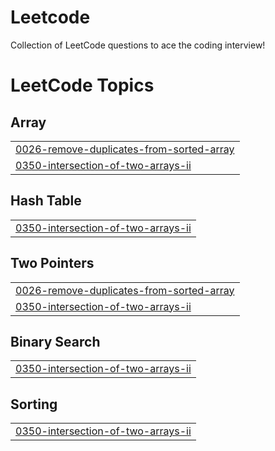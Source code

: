 # Leetcode
Collection of LeetCode questions to ace the coding interview!

<!---LeetCode Topics Start-->
# LeetCode Topics
## Array
|  |
| ------- |
| [0026-remove-duplicates-from-sorted-array](https://github.com/m-sumaim/Leetcode/tree/master/0026-remove-duplicates-from-sorted-array) |
| [0350-intersection-of-two-arrays-ii](https://github.com/m-sumaim/Leetcode/tree/master/0350-intersection-of-two-arrays-ii) |
## Hash Table
|  |
| ------- |
| [0350-intersection-of-two-arrays-ii](https://github.com/m-sumaim/Leetcode/tree/master/0350-intersection-of-two-arrays-ii) |
## Two Pointers
|  |
| ------- |
| [0026-remove-duplicates-from-sorted-array](https://github.com/m-sumaim/Leetcode/tree/master/0026-remove-duplicates-from-sorted-array) |
| [0350-intersection-of-two-arrays-ii](https://github.com/m-sumaim/Leetcode/tree/master/0350-intersection-of-two-arrays-ii) |
## Binary Search
|  |
| ------- |
| [0350-intersection-of-two-arrays-ii](https://github.com/m-sumaim/Leetcode/tree/master/0350-intersection-of-two-arrays-ii) |
## Sorting
|  |
| ------- |
| [0350-intersection-of-two-arrays-ii](https://github.com/m-sumaim/Leetcode/tree/master/0350-intersection-of-two-arrays-ii) |
<!---LeetCode Topics End-->
